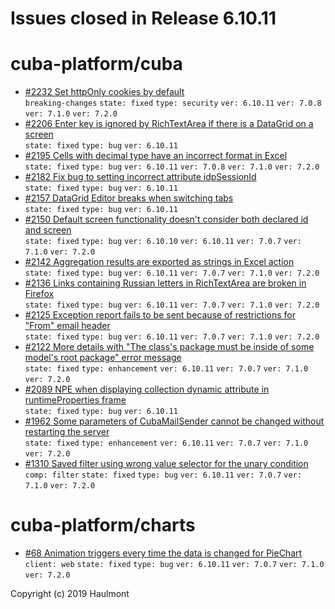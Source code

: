 # Issues closed in Release 6.10.11

# cuba-platform/cuba

* [#2232 Set httpOnly cookies by default](https://github.com/cuba-platform/cuba/issues/2232) \
    `breaking-changes` `state: fixed` `type: security` `ver: 6.10.11` `ver: 7.0.8` `ver: 7.1.0` `ver: 7.2.0` 
* [#2206 Enter key is ignored by RichTextArea if there is a DataGrid on a screen](https://github.com/cuba-platform/cuba/issues/2206) \
    `state: fixed` `type: bug` `ver: 6.10.11` 
* [#2195 Cells with decimal type have an incorrect format in Excel](https://github.com/cuba-platform/cuba/issues/2195) \
    `state: fixed` `type: bug` `ver: 6.10.11` `ver: 7.0.8` `ver: 7.1.0` `ver: 7.2.0` 
* [#2182 Fix bug to setting incorrect attribute idpSessionId](https://github.com/cuba-platform/cuba/issues/2182) \
    `state: fixed` `type: bug` `ver: 6.10.11` 
* [#2157 DataGrid Editor breaks when switching tabs](https://github.com/cuba-platform/cuba/issues/2157) \
    `state: fixed` `type: bug` `ver: 6.10.11` 
* [#2150 Default screen functionality doesn't consider both declared id and screen](https://github.com/cuba-platform/cuba/issues/2150) \
    `state: fixed` `type: bug` `ver: 6.10.10` `ver: 6.10.11` `ver: 7.0.7` `ver: 7.1.0` `ver: 7.2.0` 
* [#2142 Aggregation results are exported as strings in Excel action](https://github.com/cuba-platform/cuba/issues/2142) \
    `state: fixed` `type: bug` `ver: 6.10.11` `ver: 7.0.7` `ver: 7.1.0` `ver: 7.2.0` 
* [#2136 Links containing Russian letters in RichTextArea are broken in Firefox](https://github.com/cuba-platform/cuba/issues/2136) \
    `state: fixed` `type: bug` `ver: 6.10.11` `ver: 7.0.7` `ver: 7.1.0` `ver: 7.2.0` 
* [#2125 Exception report fails to be sent because of restrictions for "From" email header](https://github.com/cuba-platform/cuba/issues/2125) \
    `state: fixed` `type: bug` `ver: 6.10.11` `ver: 7.0.7` `ver: 7.1.0` `ver: 7.2.0` 
* [#2122 More details with "The class's package must be inside of some model's root package" error message](https://github.com/cuba-platform/cuba/issues/2122) \
    `state: fixed` `type: enhancement` `ver: 6.10.11` `ver: 7.0.7` `ver: 7.1.0` `ver: 7.2.0` 
* [#2089 NPE when displaying collection dynamic attribute in runtimeProperties frame](https://github.com/cuba-platform/cuba/issues/2089) \
    `state: fixed` `type: bug` `ver: 6.10.11` 
* [#1962 Some parameters of CubaMailSender cannot be changed without restarting the server](https://github.com/cuba-platform/cuba/issues/1962) \
    `state: fixed` `type: enhancement` `ver: 6.10.11` `ver: 7.0.7` `ver: 7.1.0` `ver: 7.2.0` 
* [#1310 Saved filter using wrong value selector for the unary condition](https://github.com/cuba-platform/cuba/issues/1310) \
    `comp: filter` `state: fixed` `type: bug` `ver: 6.10.11` `ver: 7.0.7` `ver: 7.1.0` `ver: 7.2.0` 

# cuba-platform/charts

* [#68 Animation triggers every time the data is changed for PieChart](https://github.com/cuba-platform/charts/issues/68) \
    `client: web` `state: fixed` `type: bug` `ver: 6.10.11` `ver: 7.0.7` `ver: 7.1.0` `ver: 7.2.0` 


Copyright (c) 2019 Haulmont
